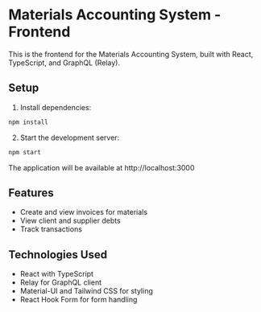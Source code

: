# Materials Accounting System - Frontend

This is the frontend for the Materials Accounting System, built with React, TypeScript, and GraphQL (Relay).

## Setup

1. Install dependencies:
```bash
npm install
```

2. Start the development server:
```bash
npm start
```

The application will be available at http://localhost:3000

## Features

- Create and view invoices for materials
- View client and supplier debts
- Track transactions

## Technologies Used

- React with TypeScript
- Relay for GraphQL client
- Material-UI and Tailwind CSS for styling
- React Hook Form for form handling
